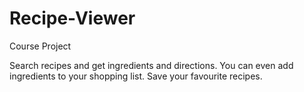 # Recipe-Viewer
Course Project  


Search recipes and get ingredients and directions. You can even add ingredients to your shopping list. Save your favourite recipes.
